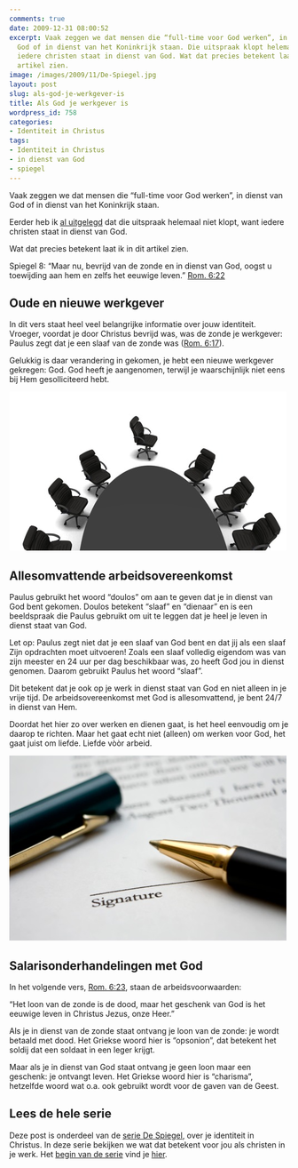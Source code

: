 ```yaml
---
comments: true
date: 2009-12-31 08:00:52
excerpt: Vaak zeggen we dat mensen die “full-time voor God werken”, in dienst van
  God of in dienst van het Koninkrijk staan. Die uitspraak klopt helemaal niet, want
  iedere christen staat in dienst van God. Wat dat precies betekent laat ik in dit
  artikel zien.
image: /images/2009/11/De-Spiegel.jpg
layout: post
slug: als-god-je-werkgever-is
title: Als God je werkgever is
wordpress_id: 758
categories:
- Identiteit in Christus
tags:
- Identiteit in Christus
- in dienst van God
- spiegel
---
```


Vaak zeggen we dat mensen die “full-time voor God werken”, in dienst van God of in dienst van het Koninkrijk staan.

Eerder heb ik [al uitgelegd](/2009/07/23/de-scheiding-van-kerk-en-werk/) dat die uitspraak helemaal niet klopt, want iedere christen staat in dienst van God.

Wat dat precies betekent laat ik in dit artikel zien.

Spiegel 8: “Maar nu, bevrijd van de zonde en in dienst van God, oogst u toewijding aan hem en zelfs het eeuwige leven.” [Rom. 6:22](http://www.biblija.net/biblija.cgi?m=Rom+6%3A22&id42=0&id18=1&pos=0&l=nl&set=10)





## Oude en nieuwe werkgever


In dit vers staat heel veel belangrijke informatie over jouw identiteit. Vroeger, voordat je door Christus bevrijd was, was de zonde je werkgever: Paulus zegt dat je een slaaf van de zonde was ([Rom. 6:17](http://www.biblija.net/biblija.cgi?m=Rom+6%3A17&id42=0&id18=1&pos=0&l=nl&set=10)).

Gelukkig is daar verandering in gekomen, je hebt een nieuwe werkgever gekregen: God. God heeft je aangenomen, terwijl je waarschijnlijk niet eens bij Hem gesolliciteerd hebt.

![Managementoverleg](/images/2009/12/Managementoverleg.jpg)



## Allesomvattende arbeidsovereenkomst


Paulus gebruikt het woord “doulos” om aan te geven dat je in dienst van God bent gekomen. Doulos betekent “slaaf” en “dienaar” en is een beeldspraak die Paulus gebruikt om uit te leggen dat je heel je leven in dienst staat van God.

Let op: Paulus zegt niet dat je een slaaf van God bent en dat jij als een slaaf Zijn opdrachten moet uitvoeren! Zoals een slaaf volledig eigendom was van zijn meester en 24 uur per dag beschikbaar was, zo heeft God jou in dienst genomen. Daarom gebruikt Paulus het woord “slaaf”.

Dit betekent dat je ook op je werk in dienst staat van God en niet alleen in je vrije tijd. De arbeidsovereenkomst met God is allesomvattend, je bent 24/7 in dienst van Hem.

Doordat het hier zo over werken en dienen gaat, is het heel eenvoudig om je daarop te richten. Maar het gaat echt niet (alleen) om werken voor God, het gaat juist om liefde. Liefde vòòr arbeid.

![Contract](/images/2009/12/Contract.jpg)



## Salarisonderhandelingen met God


In het volgende vers, [Rom. 6:23](http://www.biblija.net/biblija.cgi?m=Rom+6%3A23&id42=0&id18=1&pos=0&l=nl&set=10), staan de arbeidsvoorwaarden: 

“Het loon van de zonde is de dood, maar het geschenk van God is het eeuwige leven in Christus Jezus, onze Heer.”

Als je in dienst van de zonde staat ontvang je loon van de zonde: je wordt betaald met dood. Het Griekse woord hier is “opsonion”, dat betekent het soldij dat een soldaat in een leger krijgt.

Maar als je in dienst van God staat ontvang je geen loon maar een geschenk: je ontvangt leven. Het Griekse woord hier is “charisma”, hetzelfde woord wat o.a. ook gebruikt wordt voor de gaven van de Geest.



## Lees de hele serie


Deze post is onderdeel van de [serie De Spiegel](/2009/11/09/kijk-eens-wat-vaker-in-de-spiegel), over je identiteit in Christus. In deze serie bekijken we wat dat betekent voor jou als christen in je werk. Het [begin van de serie](/2009/11/09/kijk-eens-wat-vaker-in-de-spiegel) vind je [hier](/2009/11/09/kijk-eens-wat-vaker-in-de-spiegel).
